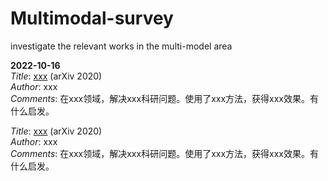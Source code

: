 # Multimodal-survey
investigate the relevant works in the multi-model area

<b>2022-10-16</b><br>
<i>Title</i>: <a href="https://arxiv.org/pdf/2004.15015.pdf">xxx</a> (arXiv 2020)<br>
<i>Author</i>: xxx<br>
<i>Comments</i>: 在xxx领域，解决xxx科研问题。使用了xxx方法，获得xxx效果。有什么启发。
</br>

<i>Title</i>: <a href="https://arxiv.org/pdf/2004.15015.pdf">xxx</a> (arXiv 2020)<br>
<i>Author</i>: xxx<br>
<i>Comments</i>: 在xxx领域，解决xxx科研问题。使用了xxx方法，获得xxx效果。有什么启发。
</br>
